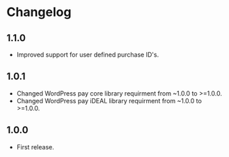 # Changelog

## 1.1.0
*	Improved support for user defined purchase ID's.

## 1.0.1
*	Changed WordPress pay core library requirment from ~1.0.0 to >=1.0.0.
*	Changed WordPress pay iDEAL library requirment from ~1.0.0 to >=1.0.0.

## 1.0.0
*	First release.
